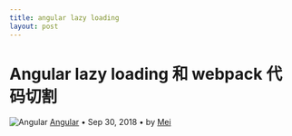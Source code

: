 ```yaml
---
title: angular lazy loading
layout: post
---
```


# Angular lazy loading 和 webpack 代码切割

<div class="title-meta">
    <span><img class="title-category-img" src="../../../assets/images/categories/angular.svg" alt="Angular"></span>
    <span><a class="github-link" href="/2018/09/28/angular.html">Angular</a></span>
    <span class="title-bullet">•</span>
    <span>Sep 30, 2018</span>
    <span class="title-bullet">•</span>
    <span>by <a class="github-link" href="http://github.com/limeii" title="http://github.com/limeii">Mei</a></span>
</div>